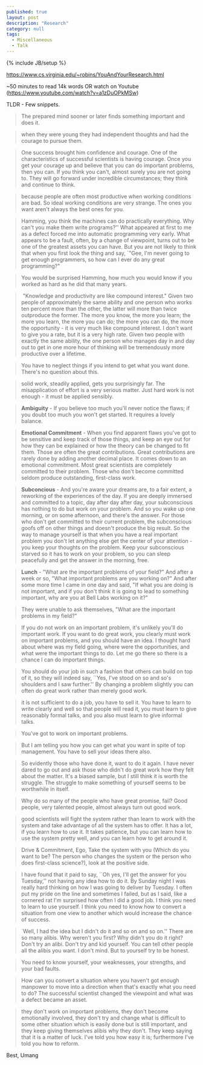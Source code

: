 ```yaml
---
published: true 
layout: post
description: "Research"
category: null
tags: 
  - Miscellaneous
  - Talk
---
```

{% include JB/setup %}
<p></p>


https://www.cs.virginia.edu/~robins/YouAndYourResearch.html

~50 minutes to read 14k words OR watch on Youtube (https://www.youtube.com/watch?v=a1zDuOPkMSw)

TLDR - Few snippets.

> The prepared mind sooner or later finds something important and does it.


> when they were young they had independent thoughts and had the courage to pursue them.

> One success brought him confidence and courage. One of the characteristics of successful scientists is having courage. Once you get your courage up and believe that you can do important problems, then you can. If you think you can't, almost surely you are not going to. They will go forward under incredible circumstances; they think and continue to think.

> because people are often most productive when working conditions are bad. So ideal working conditions are very strange. The ones you want aren't always the best ones for you.

> Hamming, you think the machines can do practically everything. Why can't you make them write programs?'' What appeared at first to me as a defect forced me into automatic programming very early. What appears to be a fault, often, by a change of viewpoint, turns out to be one of the greatest assets you can have. But you are not likely to think that when you first look the thing and say, `"Gee, I'm never going to get enough programmers, so how can I ever do any great programming?"

> You would be surprised Hamming, how much you would know if you worked as hard as he did that many years.

> "Knowledge and productivity are like compound interest." Given two people of approximately the same ability and one person who works ten percent more than the other, the latter will more than twice outproduce the former. The more you know, the more you learn; the more you learn, the more you can do; the more you can do, the more the opportunity - it is very much like compound interest. I don't want to give you a rate, but it is a very high rate. Given two people with exactly the same ability, the one person who manages day in and day out to get in one more hour of thinking will be tremendously more productive over a lifetime.

> You have to neglect things if you intend to get what you want done. There's no question about this.

> solid work, steadily applied, gets you surprisingly far.  The misapplication of effort is a very serious matter. Just hard work is not enough - it must be applied sensibly.


> **Ambiguity** -  If you believe too much you'll never notice the flaws; if you doubt too much you won't get started. It requires a lovely balance.


> **Emotional Commitment** - When you find apparent flaws you've got to be sensitive and keep track of those things, and keep an eye out for how they can be explained or how the theory can be changed to fit them. Those are often the great contributions. Great contributions are rarely done by adding another decimal place. It comes down to an emotional commitment. Most great scientists are completely committed to their problem. Those who don't become committed seldom produce outstanding, first-class work.


> **Subconcious** - And you're aware your dreams are, to a fair extent, a reworking of the experiences of the day. If you are deeply immersed and committed to a topic, day after day after day, your subconscious has nothing to do but work on your problem. And so you wake up one morning, or on some afternoon, and there's the answer. For those who don't get committed to their current problem, the subconscious goofs off on other things and doesn't produce the big result. So the way to manage yourself is that when you have a real important problem you don't let anything else get the center of your attention - you keep your thoughts on the problem. Keep your subconscious starved so it has to work on your problem, so you can sleep peacefully and get the answer in the morning, free.


> **Lunch** - "What are the important problems of your field?" And after a week or so, "What important problems are you working on?" And after some more time I came in one day and said, "If what you are doing is not important, and if you don't think it is going to lead to something important, why are you at Bell Labs working on it?"


> They were unable to ask themselves, "What are the important problems in my field?"


> If you do not work on an important problem, it's unlikely you'll do important work. If you want to do great work, you clearly must work on important problems, and you should have an idea. I thought hard about where was my field going, where were the opportunities, and what were the important things to do. Let me go there so there is a chance I can do important things.


> You should do your job in such a fashion that others can build on top of it, so they will indeed say, ``Yes, I've stood on so and so's shoulders and I saw further.''
> By changing a problem slightly you can often do great work rather than merely good work.


> it is not sufficient to do a job, you have to sell it. You have to learn to write clearly and well so that people will read it, you must learn to give reasonably formal talks, and you also must learn to give informal talks.


> You've got to work on important problems.


> But I am telling you how you can get what you want in spite of top management. You have to sell your ideas there also.


> So evidently those who have done it, want to do it again. I have never dared to go out and ask those who didn't do great work how they felt about the matter. It's a biased sample, but I still think it is worth the struggle. The struggle to make something of yourself seems to be worthwhile in itself.


> Why do so many of the people who have great promise, fail?  Good people, very talented people, almost always turn out good work.


> good scientists will fight the system rather than learn to work with the system and take advantage of all the system has to offer. It has a lot, if you learn how to use it. It takes patience, but you can learn how to use the system pretty well, and you can learn how to get around it.


> Drive & Commitment, Ego, Take the system with you (Which do you want to be? The person who changes the system or the person who does first-class science?), look at the positive side.


> I have found that it paid to say, ``Oh yes, I'll get the answer for you Tuesday,'' not having any idea how to do it. By Sunday night I was really hard thinking on how I was going to deliver by Tuesday. I often put my pride on the line and sometimes I failed, but as I said, like a cornered rat I'm surprised how often I did a good job. I think you need to learn to use yourself. I think you need to know how to convert a situation from one view to another which would increase the chance of success.


> `Well, I had the idea but I didn't do it and so on and so on.'' There are so many alibis. Why weren't you first? Why didn't you do it right? Don't try an alibi. Don't try and kid yourself. You can tell other people all the alibis you want. I don't mind. But to yourself try to be honest.


> You need to know yourself, your weaknesses, your strengths, and your bad faults.

> How can you convert a situation where you haven't got enough manpower to move into a direction when that's exactly what you need to do?  The successful scientist changed the viewpoint and what was a defect became an asset.

> they don't work on important problems, they don't become emotionally involved, they don't try and change what is difficult to some other situation which is easily done but is still important, and they keep giving themselves alibis why they don't. They keep saying that it is a matter of luck. I've told you how easy it is; furthermore I've told you how to reform.
   
   
Best,
Umang
